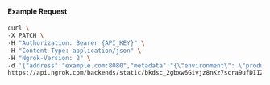 <!-- Code generated for API Clients. DO NOT EDIT. -->

#### Example Request

```bash
curl \
-X PATCH \
-H "Authorization: Bearer {API_KEY}" \
-H "Content-Type: application/json" \
-H "Ngrok-Version: 2" \
-d '{"address":"example.com:8080","metadata":"{\"environment\": \"production\"}","tls":{}}' \
https://api.ngrok.com/backends/static/bkdsc_2gbxw6Givjz8nKz7scra9ufDIIZ
```
